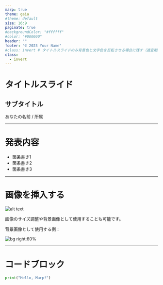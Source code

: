 ```yaml
---
marp: true
theme: gaia
#theme: default
size: 16:9
paginate: true
#backgroundColor: "#ffffff"
#color: "#000000"
header: ""
footer: "© 2023 Your Name"
#class: invert # タイトルスライドのみ背景色と文字色を反転させる場合に残す（適宜削除）
class:
  - invert
---
```


# タイトルスライド

## サブタイトル

あなたの名前 / 所属

---

# 発表内容

- 箇条書き1
- 箇条書き2
- 箇条書き3

---

# 画像を挿入する

![alt text](your-image.png)

画像のサイズ調整や背景画像として使用することも可能です。

背景画像として使用する例：

![bg right:60%](background-image.jpg)

---

# コードブロック

```python
print("Hello, Marp!")